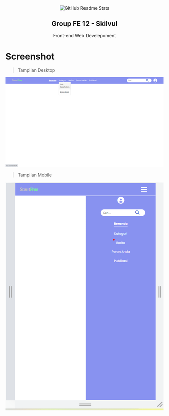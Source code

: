 <p align="center">
 <img width="100px" src="https://images.glints.com/unsafe/160x0/glints-dashboard.s3.amazonaws.com/company-logo/f8eaf75708cc7797da00a8ea864eb408.png" align="center" alt="GitHub Readme Stats" />
 <h2 align="center">Group FE 12 - Skilvul</h2>
 <p align="center">Front-end Web Develepoment</p>
</p>

# Screenshot

> Tampilan Desktop
<img src="https://raw.githubusercontent.com/Tim-FE-12-Skilvul/Group-Project-Web-Basic-Stage-CP/main/Screenshot/Deskop.png">

> Tampilan Mobile
<img src="https://raw.githubusercontent.com/Tim-FE-12-Skilvul/Group-Project-Web-Basic-Stage-CP/main/Screenshot/mobile.png">
